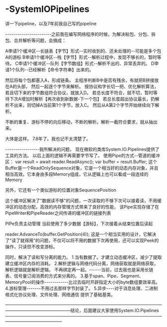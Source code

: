 # -SystemIOPipelines
讲一下pipeline，以及7年前我自己写的pipeline


-----------------------之前我在编写网络程序的时候，为解决粘包、分包、拆包、合并解析等问题，会搞成：

A申请1个缓冲区--长链表【字节】形式--实时收到的、还未处理的--可能是多个包
A的游标
B申请1个缓冲区--栈【字节】形式--解析过程中，发现不够长的，暂时等待。
C申请1个缓冲区--队列【字节数组】形式--解析不出的、异常丢弃的。
D申请1个队列--已经解析【命令字符串】出来的。

然后将每个包都塞入A，形成链条。
主程序判断B中是否有残余，有就把B拼接放在A的头部， 然后一起逐个字节来解析。
按协议和字长切一把、优化解析算法，若且切下来的字节数组符合协议，就放入D。
若总长度不符合，就不切，暂时等待下次A增加时解析【再次收到新数据-下一个包】
若总长度超出协议最长，扔解析不出来，则切掉A当前第1个字节，放入C。 然后从A第2个字节开始继续向下解析。 

不断的重复、游标不停的向后移动，不断的解析。解析一截符合要求，就从抽出来。

大体是这样。 7.8年了。我也记不太清楚了。


-----------------我所解决的问题， 现在微软的类库System.IO.Pipelines提供了工具的方法。 以后上面的逻辑不再需要字节写了。
使用Pipe的方式--管道的缓冲区：
var result = await reader.ReadAsync();
var buffer = result.Buffer; 
这个Buffer是一个ReadOnlySequence<byte>对象，它是一个相当好的动态内存对象，并且相当高效。它本身由多段Memory<byte>组成，它从逻辑上也可以看成一段连续的Memory<byte>

另外，它还有一个类似游标的位置对象SequencePosition

这个缓冲区解决了"数据读不够"的问题，一次读取的不够下次可以接着读，不用缓冲区的动态分配，高效的内存管理方式带来了良好的性能，
该Pipe实现存储了在PipeWriter和PipeReader之间传递的缓冲区的链接列表

PIPe负责主动管理 当前使用了多少数据【游标】，下次接着从结束位置后读起

reader.AdvanceTo(buffer.GetPosition(4)); 
这是一个相当实用的设计，它解决了"读了就得用"的问题，不仅可以将不用的数据下次再使用，还可以实现Peek的操作，只读但不改变游标。


同时，解决了读和写分离的能力。
1.当有数据了。才建立动态缓冲区，减少了提取建立缓冲区内存的消耗。
2.解析逻辑与网络代码分离，网络获取就是网络获取， 解析逻辑就是解析逻辑。 不再绑定再一起。------当前，过去我也是采用长链表、信号量订阅消费的方式来分离的。
3.基于span、Pipe、Segment、MemoryPool的操作------------比过去临时开辟指定大小的byte数组要效率高。
4.游标管理-------不用过去那样字节封装了。
5.异步----对于消息处理、二进制格式化协议处理、文件处理、网络通信  提供了基础基类。


———————————————————————————————————————————————————结论，后面建议大家使用System.IO.Pipelines—————————————————————————————————————————————————

